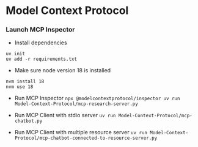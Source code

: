 # Model Context Protocol


### Launch MCP Inspector
- Install dependencies
```
uv init
uv add -r requirements.txt
```

- Make sure node version 18 is installed
```
nvm install 18
nvm use 18
```

- Run MCP Inspector
`npx @modelcontextprotocol/inspector uv run Model-Context-Protocol/mcp-research-server.py`

- Run MCP Client with stdio server
`uv run Model-Context-Protocol/mcp-chatbot.py`

- Run MCP Client with multiple resource server
`uv run Model-Context-Protocol/mcp-chatbot-connected-to-resource-server.py`